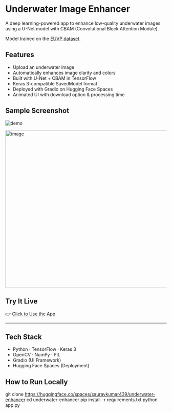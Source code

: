 # Underwater Image Enhancer

A deep learning-powered app to enhance low-quality underwater images using a U-Net model with CBAM (Convolutional Block Attention Module).

Model trained on the [EUVP dataset](https://www.kaggle.com/datasets/ejlok1/underwater-image-enhancement-euvp).

## Features

- Upload an underwater image
- Automatically enhances image clarity and colors
- Built with U-Net + CBAM in TensorFlow
- Keras 3-compatible SavedModel format
- Deployed with Gradio on Hugging Face Spaces
- Animated UI with download option & processing time

## Sample Screenshot

![demo](https://huggingface.co/spaces/sauravkumar439/underwater-enhancer/resolve/main/demo.jpg)

<img width="1309" height="490" alt="image" src="https://github.com/user-attachments/assets/3396b059-b3b9-42c2-8ca1-958e2bd9e5e8" />


## Try It Live

👉 [Click to Use the App](https://huggingface.co/spaces/sauravkumar439/underwater-enhancer)

---

## Tech Stack

- Python · TensorFlow · Keras 3
- OpenCV · NumPy · PIL
- Gradio (UI Framework)
- Hugging Face Spaces (Deployment)

## How to Run Locally

git clone https://huggingface.co/spaces/sauravkumar439/underwater-enhancer
cd underwater-enhancer
pip install -r requirements.txt
python app.py
